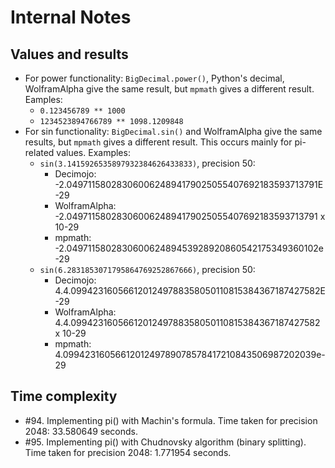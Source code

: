 # Internal Notes

## Values and results

- For power functionality: `BigDecimal.power()`, Python's decimal, WolframAlpha give the same result, but `mpmath` gives a different result. Eamples: 
  - `0.123456789 ** 1000`
  - `1234523894766789 ** 1098.1209848`
- For sin functionality: `BigDecimal.sin()` and WolframAlpha give the same results, but `mpmath` gives a different result. This occurs mainly for pi-related values. Examples:
  - `sin(3.1415926535897932384626433833)`, precision 50:
    - Decimojo:     -2.0497115802830600624894179025055407692183593713791E-29
    - WolframAlpha: -2.0497115802830600624894179025055407692183593713791 x 10-29
    - mpmath:       -2.049711580283060062489453928920860542175349360102e-29
  - `sin(6.2831853071795864769252867666)`, precision 50:
    - Decimojo:     4.4.0994231605661201249788358050110815384367187427582E-29
    - WolframAlpha: 4.4.0994231605661201249788358050110815384367187427582 x 10-29
    - mpmath:       4.0994231605661201249789078578417210843506987202039e-29

## Time complexity

- #94. Implementing pi() with Machin's formula. Time taken for precision 2048: 33.580649 seconds.
- #95. Implementing pi() with Chudnovsky algorithm (binary splitting). Time taken for precision 2048: 1.771954 seconds.
